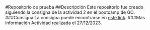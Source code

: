 #Repositorio de prueba
##Descripción
Este repositorio fue creado siguiendo la consigna de la actividad 2 en el bootcamp de GO.
###Consigna
La consigna puede encontrarse en [este link](https://github.com/bootcamp-go/bcgo-w11/blob/main/01-Git/Clase-01/docs/practica-2-git-github.md).
###Más información
Actividad realizada el 27/12/2023.
